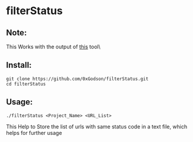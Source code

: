 # filterStatus

## Note:

This Works with the output of <a href="https://github.com/0xGodson/getStatus/">this</a> tool\

## Install:

    git clone https://github.com/0xGodson/filterStatus.git
    cd filterStatus
    

## Usage: 
    ./filterStatus <Project_Name> <URL_List>

This Help to Store the list of urls with same status code in a text file, which helps for further usage
